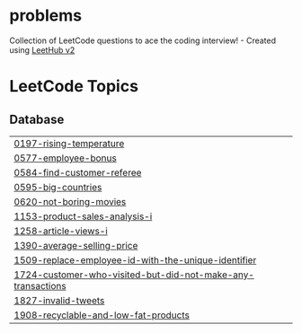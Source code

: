 # problems
Collection of LeetCode questions to ace the coding interview! - Created using [LeetHub v2](https://github.com/arunbhardwaj/LeetHub-2.0)

<!---LeetCode Topics Start-->
# LeetCode Topics
## Database
|  |
| ------- |
| [0197-rising-temperature](https://github.com/musatafa12345/problems/tree/master/0197-rising-temperature) |
| [0577-employee-bonus](https://github.com/musatafa12345/problems/tree/master/0577-employee-bonus) |
| [0584-find-customer-referee](https://github.com/musatafa12345/problems/tree/master/0584-find-customer-referee) |
| [0595-big-countries](https://github.com/musatafa12345/problems/tree/master/0595-big-countries) |
| [0620-not-boring-movies](https://github.com/musatafa12345/problems/tree/master/0620-not-boring-movies) |
| [1153-product-sales-analysis-i](https://github.com/musatafa12345/problems/tree/master/1153-product-sales-analysis-i) |
| [1258-article-views-i](https://github.com/musatafa12345/problems/tree/master/1258-article-views-i) |
| [1390-average-selling-price](https://github.com/musatafa12345/problems/tree/master/1390-average-selling-price) |
| [1509-replace-employee-id-with-the-unique-identifier](https://github.com/musatafa12345/problems/tree/master/1509-replace-employee-id-with-the-unique-identifier) |
| [1724-customer-who-visited-but-did-not-make-any-transactions](https://github.com/musatafa12345/problems/tree/master/1724-customer-who-visited-but-did-not-make-any-transactions) |
| [1827-invalid-tweets](https://github.com/musatafa12345/problems/tree/master/1827-invalid-tweets) |
| [1908-recyclable-and-low-fat-products](https://github.com/musatafa12345/problems/tree/master/1908-recyclable-and-low-fat-products) |
<!---LeetCode Topics End-->